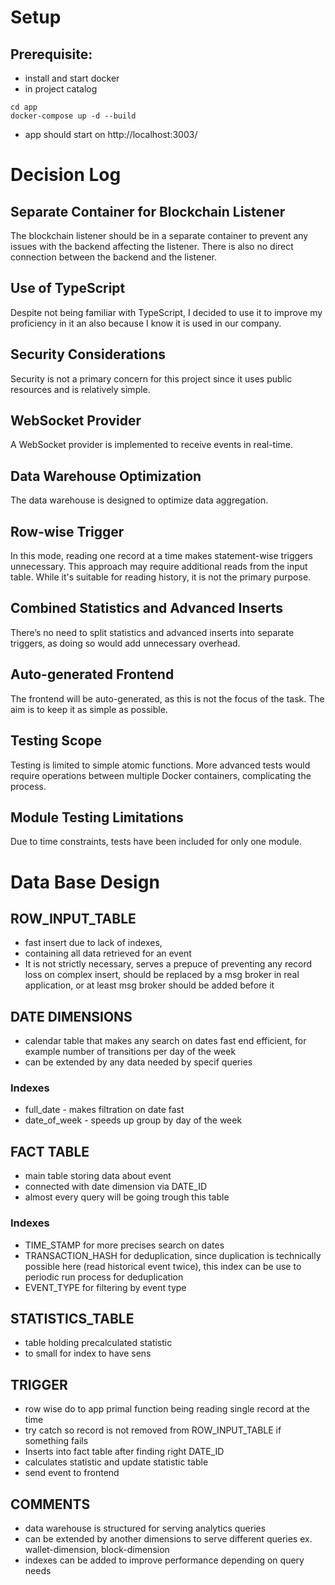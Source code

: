 # Setup 
## Prerequisite:
 - install and start docker 
 - in project catalog 
 ```
 cd app
 docker-compose up -d --build   
 ```
 - app should start on http://localhost:3003/

# Decision Log
## Separate Container for Blockchain Listener
The blockchain listener should be in a separate container to prevent any issues with the backend affecting the listener. There is also no direct connection between the backend and the listener.

## Use of TypeScript
Despite not being familiar with TypeScript, I decided to use it to improve my proficiency in it an also because I know it is used in our company.

## Security Considerations
Security is not a primary concern for this project since it uses public resources and is relatively simple.

## WebSocket Provider
A WebSocket provider is implemented to receive events in real-time.

## Data Warehouse Optimization
The data warehouse is designed to optimize data aggregation.

## Row-wise Trigger
In this mode, reading one record at a time makes statement-wise triggers unnecessary. This approach may require additional reads from the input table. While it's suitable for reading history, it is not the primary purpose. 

## Combined Statistics and Advanced Inserts
There’s no need to split statistics and advanced inserts into separate triggers, as doing so would add unnecessary overhead.

## Auto-generated Frontend
The frontend will be auto-generated, as this is not the focus of the task. The aim is to keep it as simple as possible.

## Testing Scope
Testing is limited to simple atomic functions. More advanced tests would require operations between multiple Docker containers, complicating the process.

## Module Testing Limitations
Due to time constraints, tests have been included for only one module.


# Data Base Design 

## ROW_INPUT_TABLE 
- fast insert due to lack of indexes,
- containing all data retrieved for an event
- It is not strictly necessary, serves a prepuce of preventing any record loss on complex insert, should be replaced by a msg broker in real application, or at least msg broker should be added before it 

## DATE DIMENSIONS 
- calendar table that makes any search on dates fast end efficient, for example number of transitions per day of the week
- can be extended by any data needed by specif queries
### Indexes 
- full_date - makes filtration on date fast 
- date_of_week - speeds up group by day of the week 

## FACT TABLE 
- main table storing data about event
- connected with date dimension via DATE_ID
- almost every query will be going trough this table 
### Indexes
- TIME_STAMP for more precises search on dates
- TRANSACTION_HASH for deduplication, since duplication is technically possible here (read historical event twice), this index can be use to periodic run process for deduplication
- EVENT_TYPE for filtering by event type 

## STATISTICS_TABLE
- table holding precalculated statistic
- to small for index to have sens 

## TRIGGER
- row wise do to app primal function being reading single record at the time 
- try catch so record is not removed from ROW_INPUT_TABLE if something fails 
- Inserts into fact table after finding right DATE_ID 
- calculates statistic and update statistic table
- send event to frontend 

## COMMENTS 
- data warehouse is structured for serving analytics queries
- can be extended by another dimensions to serve different queries ex. wallet-dimension, block-dimension
- indexes can be added to improve performance depending on query needs 
